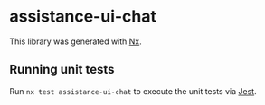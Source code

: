 # assistance-ui-chat

This library was generated with [Nx](https://nx.dev).

## Running unit tests

Run `nx test assistance-ui-chat` to execute the unit tests via [Jest](https://jestjs.io).
